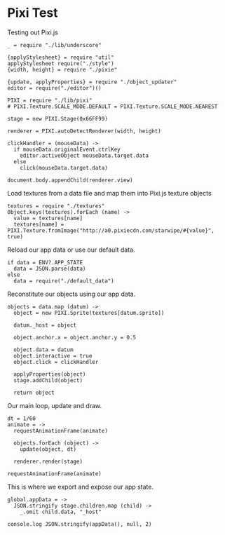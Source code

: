 Pixi Test
=========

Testing out Pixi.js

    _ = require "./lib/underscore"

    {applyStylesheet} = require "util"
    applyStylesheet require("./style")
    {width, height} = require "./pixie"

    {update, applyProperties} = require "./object_updater"
    editor = require("./editor")()

    PIXI = require "./lib/pixi"
    # PIXI.Texture.SCALE_MODE.DEFAULT = PIXI.Texture.SCALE_MODE.NEAREST

    stage = new PIXI.Stage(0x66FF99)

    renderer = PIXI.autoDetectRenderer(width, height)

    clickHandler = (mouseData) ->
      if mouseData.originalEvent.ctrlKey
        editor.activeObject mouseData.target.data
      else
        click(mouseData.target.data)

    document.body.appendChild(renderer.view)

Load textures from a data file and map them into Pixi.js texture objects

    textures = require "./textures"
    Object.keys(textures).forEach (name) ->
      value = textures[name]
      textures[name] = PIXI.Texture.fromImage("http://a0.pixiecdn.com/starwipe/#{value}", true)

Reload our app data or use our default data.

    if data = ENV?.APP_STATE
      data = JSON.parse(data)
    else
      data = require("./default_data")

Reconstitute our objects using our app data.

    objects = data.map (datum) ->
      object = new PIXI.Sprite(textures[datum.sprite])

      datum._host = object

      object.anchor.x = object.anchor.y = 0.5

      object.data = datum
      object.interactive = true
      object.click = clickHandler

      applyProperties(object)
      stage.addChild(object)

      return object

Our main loop, update and draw.

    dt = 1/60
    animate = ->
      requestAnimationFrame(animate)

      objects.forEach (object) ->
        update(object, dt)

      renderer.render(stage)

    requestAnimationFrame(animate)

This is where we export and expose our app state.

    global.appData = ->
      JSON.stringify stage.children.map (child) ->
        _.omit child.data, "_host"

    console.log JSON.stringify(appData(), null, 2)
